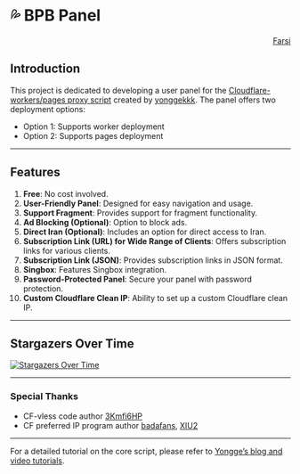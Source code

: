 # 💦 BPB Panel

<div dir="rtl">
<a href="README_fa.md">Farsi</a>
</div>

## Introduction
This project is dedicated to developing a user panel for the [Cloudflare-workers/pages proxy script](https://github.com/yonggekkk/Cloudflare-workers-pages-vless) created by [yonggekkk](https://github.com/yonggekkk). The panel offers two deployment options: 
- Option 1: Supports worker deployment
- Option 2: Supports pages deployment

---

## Features

1. **Free**: No cost involved.
2. **User-Friendly Panel**: Designed for easy navigation and usage.
3. **Support Fragment**: Provides support for fragment functionality.
4. **Ad Blocking (Optional)**: Option to block ads.
5. **Direct Iran (Optional)**: Includes an option for direct access to Iran.
6. **Subscription Link (URL) for Wide Range of Clients**: Offers subscription links for various clients.
7. **Subscription Link (JSON)**: Provides subscription links in JSON format.
8. **Singbox**: Features Singbox integration.
9. **Password-Protected Panel**: Secure your panel with password protection.
10. **Custom Cloudflare Clean IP**: Ability to set up a custom Cloudflare clean IP.

---

## Stargazers Over Time
[![Stargazers Over Time](https://starchart.cc/bia-pain-bache/BPB-Worker-Panel.svg?variant=adaptive)](https://starchart.cc/bia-pain-bache/BPB-Worker-Panel)

---

### Special Thanks
- CF-vless code author [3Kmfi6HP](https://github.com/3Kmfi6HP/EDtunnel)
- CF preferred IP program author [badafans](https://github.com/badafans/Cloudflare-IP-SpeedTest), [XIU2](https://github.com/XIU2/CloudflareSpeedTest)

---

For a detailed tutorial on the core script, please refer to [Yongge’s blog and video tutorials](https://ygkkk.blogspot.com/2023/07/cfworkers-vless.html).
